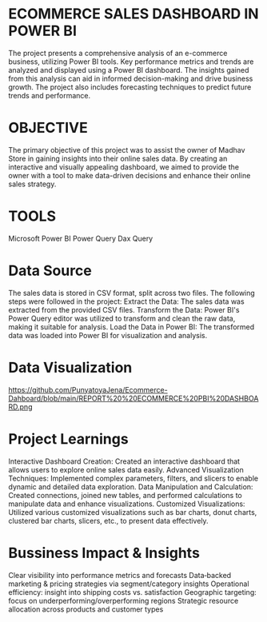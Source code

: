 # ECOMMERCE SALES DASHBOARD IN POWER BI
The project presents a comprehensive analysis of an e-commerce business, utilizing Power BI tools. Key performance metrics and trends are analyzed and displayed using a Power BI dashboard. The insights gained from this analysis can aid in informed decision-making and drive business growth. The project also includes forecasting techniques to predict future trends and performance.
# OBJECTIVE
The primary objective of this project was to assist the owner of Madhav Store in gaining insights into their online sales data. By creating an interactive and visually appealing dashboard, we aimed to provide the owner with a tool to make data-driven decisions and enhance their online sales strategy.
# TOOLS
Microsoft Power BI
Power Query
Dax Query
# Data Source
The sales data is stored in CSV format, split across two files. The following steps were followed in the project:
Extract the Data: The sales data was extracted from the provided CSV files.
Transform the Data: Power BI's Power Query editor was utilized to transform and clean the raw data, making it suitable for analysis.
Load the Data in Power BI: The transformed data was loaded into Power BI for visualization and analysis.
# Data Visualization
https://github.com/PunyatoyaJena/Ecommerce-Dahboard/blob/main/REPORT%20%20ECOMMERCE%20PBI%20DASHBOARD.png
# Project Learnings
Interactive Dashboard Creation: Created an interactive dashboard that allows users to explore online sales data easily.
Advanced Visualization Techniques: Implemented complex parameters, filters, and slicers to enable dynamic and detailed data exploration.
Data Manipulation and Calculation: Created connections, joined new tables, and performed calculations to manipulate data and enhance visualizations.
Customized Visualizations: Utilized various customized visualizations such as bar charts, donut charts, clustered bar charts, slicers, etc., to present data effectively.
# Bussiness Impact & Insights
Clear visibility into performance metrics and forecasts
Data‑backed marketing & pricing strategies via segment/category insights
Operational efficiency: insight into shipping costs vs. satisfaction
Geographic targeting: focus on underperforming/overperforming regions
Strategic resource allocation across products and customer types

